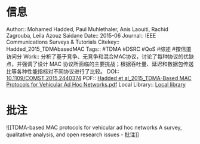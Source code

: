 # 信息
Author:: Mohamed Hadded, Paul Muhlethaler, Anis Laouiti, Rachid Zagrouba, Leila Azouz Saidane
Date:: 2015-06
Journal:: IEEE Communications Surveys & Tutorials
Citekey:: Hadded_2015_TDMAbasedMAC
Tags::  #TDMA #DSRC #QoS #综述 #按信道访问分
Work:: 分析了基于竞争、无竞争和混合MAC协议，讨论了每种协议的优缺点，并强调了设计 MAC 协议所面临的主要挑战；根据吞吐量、延迟和数据包传送比等各种性能指标对不同协议进行了比较。
DOI:: [10.1109/COMST.2015.2440374](https://doi.org/10.1109/COMST.2015.2440374)
PDF:: [Hadded et al_2015_TDMA-Based MAC Protocols for Vehicular Ad Hoc Networks.pdf](zotero://open-pdf/library/items/5537M4NP)
Local Library:: [Local library](zotero://select/items/1_TZMCBMPF)

# 批注
![[TDMA-based MAC protocols for vehicular ad hoc networks A survey, qualitative analysis, and open research issues - 批注]]
